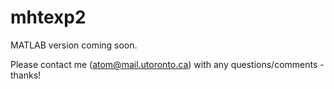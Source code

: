# mhtexp2
MATLAB version coming soon.

Please contact me (atom@mail.utoronto.ca) with any questions/comments - thanks!
